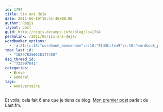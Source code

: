 ```yaml
---
id: 1794
title: Six ans déjà
date: 2011-06-19T10:45:40+00:00
author: Régis
layout: post
guid: http://regis.decamps.info/blog/?p=1794
permalink: /2011/06/six-ans-deja/
wordbooker_options:
  - 'a:21:{s:18:"wordbook_noncename";s:10:"8f43bcfea9";s:18:"wordbook_page_post";s:4:"-100";s:18:"wordbook_orandpage";s:1:"2";s:23:"wordbook_default_author";s:1:"1";s:23:"wordbook_extract_length";s:3:"256";s:19:"wordbook_actionlink";s:3:"300";s:18:"wordbook_attribute";s:0:"";s:29:"wordbooker_status_update_text";s:33:"New blog post :  %title% - %link%";s:25:"wordbooker_like_share_too";s:2:"on";s:21:"wordbooker_like_width";s:3:"250";s:27:"wordbooker_like_button_page";s:2:"on";s:25:"wordbook_fbshare_location";s:3:"top";s:24:"wordbook_fblike_location";s:3:"top";s:22:"wordbook_fblike_action";s:9:"recommend";s:27:"wordbook_fblike_colorscheme";s:4:"dark";s:20:"wordbook_fblike_font";s:5:"arial";s:22:"wordbook_fblike_button";s:12:"button_count";s:21:"wordbook_fblike_faces";s:5:"false";s:29:"wordbook_republish_time_frame";s:2:"10";s:32:"wordbook_description_meta_length";s:3:"350";s:24:"wordbooker_comment_email";s:23:"regis.decamps@gmail.com";}'
tmac_last_id:
  - "162978350028177408"
dsq_thread_id:
  - "722997041"
categories:
  - Brève
  - Général
tags:
  - Anniversaire
---
```

Et voilà, cela fait 6 ans que je tiens ce blog. [Mon premier post](http://regis.decamps.info/blog/2005/06/audio-scrobbler/) parlait de Last.fm.

